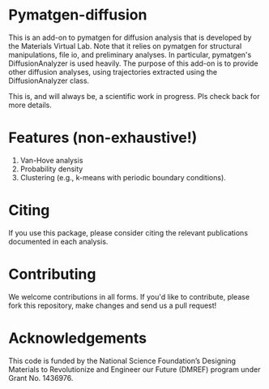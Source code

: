 # Pymatgen-diffusion

This is an add-on to pymatgen for diffusion analysis that is developed
by the Materials Virtual Lab. Note that it relies on pymatgen for structural 
manipulations, file io, and preliminary analyses. In particular, pymatgen's 
DiffusionAnalyzer is used heavily. The purpose of this add-on
is to provide other diffusion analyses, using trajectories extracted using the
DiffusionAnalyzer class. 

This is, and will always be, a scientific work in progress. Pls check back 
for more details.

# Features (non-exhaustive!)

1. Van-Hove analysis
2. Probability density
3. Clustering (e.g., k-means with periodic boundary conditions).

# Citing

If you use this package, please consider citing the relevant publications 
documented in each analysis.

# Contributing

We welcome contributions in all forms. If you'd like to contribute, please 
fork this repository, make changes and send us a pull request!

# Acknowledgements

This code is funded by the National Science Foundation’s Designing Materials
to Revolutionize and Engineer our Future (DMREF) program under Grant No. 
1436976.
